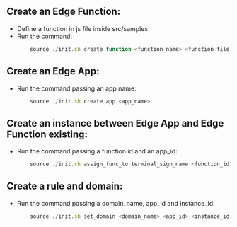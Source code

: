 ## Create an Edge Function:
 - Define a function in js file inside src/samples
 - Run the command:
    ```javascript
        source ./init.sh create function <function_name> <function_file_path> 
    ```
## Create an Edge App:
 - Run the command passing an app name:
    ```javascript
        source ./init.sh create app <app_name>
    ``` 

## Create an instance between Edge App and Edge Function existing:
 - Run the command passing a function id and an app_id:
    ```javascript
        source ./init.sh assign_func_to terminal_sign_name <function_id> <app_id>
    ```
 
## Create a rule and domain:
 - Run the command passing a domain_name, app_id and instance_id:
    ```javascript
        source ./init.sh set_domain <domain_name> <app_id> <instance_id>     
    ```

